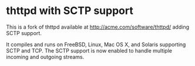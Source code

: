 # thttpd with SCTP support

This is a fork of thttpd available at http://acme.com/software/thttpd/ adding SCTP support.

It compiles and runs on FreeBSD, Linux, Mac OS X, and Solaris supporting SCTP and TCP.
The SCTP support is now enabled to handle multiple incoming and outgoing streams.
